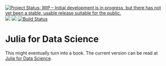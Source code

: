 [![Project Status: WIP – Initial development is in progress, but there has not yet been a stable, usable release suitable for the public.](http://www.repostatus.org/badges/latest/wip.svg)](http://www.repostatus.org/#wip)
[![](https://img.shields.io/badge/docs-stable-blue.svg)](http://www.david-anthoff.com/jl4ds/stable/)
[![](https://img.shields.io/badge/docs-dev-blue.svg)](http://www.david-anthoff.com/jl4ds/dev/)
[![Build Status](https://travis-ci.org/davidanthoff/jl4ds.svg?branch=master)](https://travis-ci.org/davidanthoff/jl4ds)

# Julia for Data Science

This might eventually turn into a book. The current version can be read at [Julia for Data Science](http://www.david-anthoff.com/jl4ds/stable/).
